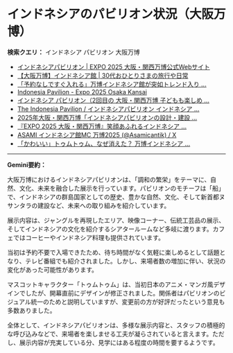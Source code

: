 # インドネシアのパビリオン状況（大阪万博）

**検索クエリ：** インドネシア パビリオン 大阪万博

- [インドネシアパビリオン | EXPO 2025 大阪・関西万博公式Webサイト](https://www.expo2025.or.jp/official-participant/indonesia/)
- [【大阪万博】インドネシア館 | 30代おひとりさまの旅行や日常](https://ameblo.jp/yrk0327/entry-12902904410.html)
- [「予約なしですぐ入れる」万博インドネシア館が突如トレンド入り ...](https://news.yahoo.co.jp/articles/5ac41a84985753620ac4aabaae90943de3cb4c7f)
- [Indonesia Pavilion - Expo 2025 Osaka Kansai](https://expo2025indonesia.id/)
- [インドネシア パビリオン（2回目の 大阪・関西万博 子どもも楽しめ ...](https://ameblo.jp/syenron1/entry-12908365440.html)
- [The Indonesia Pavilion / インドネシアパビリオン インドネシア ...](https://www.instagram.com/p/C6s6GRiu_ZW/)
- [2025年大阪・関西万博「インドネシアパビリオンの設計・建設 ...](https://www.fujiya-net.co.jp/news/20240501)
- [『EXPO 2025 大阪・関西万博』笑顔あふれるインドネシア ...](https://note.com/yamada_tourist/n/n27bea8822b97)
- [ASAMI インドネシア館MC 万博2025 (@Asamicantik) / X](https://x.com/asamicantik)
- [「かわいい」トゥムトゥム、なぜ消えた？ 万博インドネシア ...](https://plus62.co.id/archives/37676)


---

**Gemini要約：**

大阪万博におけるインドネシアパビリオンは、「調和の繁栄」をテーマに、自然、文化、未来を融合した展示を行っています。パビリオンのモチーフは「船」で、インドネシアの群島国家としての歴史、豊かな自然、文化、そして新首都ヌサンタラの建設など、未来への取り組みを紹介しています。

展示内容は、ジャングルを再現したエリア、映像コーナー、伝統工芸品の展示、そしてインドネシアの文化を紹介するシアタールームなど多岐に渡ります。カフェではコーヒーやインドネシア料理も提供されています。

当初は予約不要で入場できたため、待ち時間がなく気軽に楽しめるとして話題となり、テレビ番組でも紹介されました。しかし、来場者数の増加に伴い、状況の変化があった可能性があります。

マスコットキャラクター「トゥムトゥム」は、当初日本のアニメ・マンガ風デザインでしたが、開幕直前にデザインが修正されました。関係者はパビリオンのビジュアル統一のためと説明していますが、変更前の方が好評だったという意見も多数ありました。

全体として、インドネシアパビリオンは、多様な展示内容と、スタッフの積極的な呼び込みなどで、来場者を楽しませる工夫が凝らされていると言えます。ただし、展示内容が充実している分、見学にはある程度の時間を要するようです。

